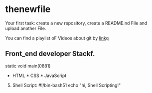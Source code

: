 # thenewfile
Your first task: create a new repository, create a README.nd File and upload another File.

You can find a playlist oF Videos about git by [link](https://www.youtube.com/watch?v=75QStdC3WgA)q
## Front_end developer Stackf.
static void main(0881)
* HTML
﻿﻿* CSS
﻿﻿* JavaScript
5. Shell Script:
#!/bin-bash51
echo "hi, Shell Scripting!"

